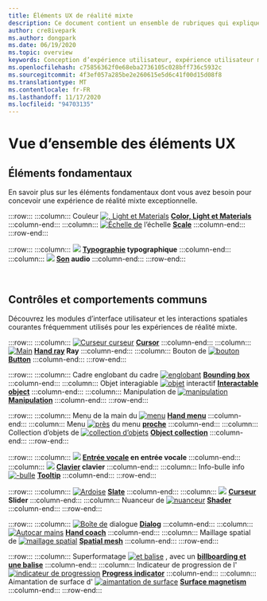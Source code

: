 ```yaml
---
title: Éléments UX de réalité mixte
description: Ce document contient un ensemble de rubriques qui expliquent comment concevoir des appareils de réalité mixte.
author: cre8ivepark
ms.author: dongpark
ms.date: 06/19/2020
ms.topic: overview
keywords: Conception d’expérience utilisateur, expérience utilisateur mixte de réalité, expérience utilisateur, modèles d’application, contrôles, style, HoloLens, interaction, interaction spatiale, interface utilisateur spatiale, éléments UX, comportements, blocs de construction, typographie, couleur, casque de réalité mixte, casque de réalité mixte, casque de réalité virtuelle, HoloLens, MRTK, boîte à outils de réalité mixte
ms.openlocfilehash: c75856362f0e68eba2736105c028bff736c5932c
ms.sourcegitcommit: 4f3ef057a285be2e260615e5d6c41f00d15d08f8
ms.translationtype: MT
ms.contentlocale: fr-FR
ms.lasthandoff: 11/17/2020
ms.locfileid: "94703135"
---
```

# <a name="ux-elements-overview"></a>Vue d’ensemble des éléments UX
## <a name="foundational-elements"></a>Éléments fondamentaux
En savoir plus sur les éléments fondamentaux dont vous avez besoin pour concevoir une expérience de réalité mixte exceptionnelle.

:::row:::
    :::column:::
       Couleur [ ![ , Light et Materials](images/640px-fragments.png)](color-light-and-materials.md) **[Color, Light et Materials](color-light-and-materials.md)**
    :::column-end:::
    :::column:::
       [ ![ Échelle de](images/volvo-cars-microsoft-hololens-experience01-640px.png)](scale.md) l’échelle **[Scale](scale.md)**
    :::column-end:::
:::row-end:::

:::row:::
    :::column:::
       [ ![](images/typography-cover.png)](typography.md) **[Typographie](typography.md) typographique**
    :::column-end:::
    :::column:::
       [ ![](images/spatialaudio.png)](spatial-sound-design.md) **[Son](spatial-sound-design.md) audio**
    :::column-end:::
:::row-end:::

<br>

## <a name="common-controls-and-behaviors"></a>Contrôles et comportements communs
Découvrez les modules d’interface utilisateur et les interactions spatiales courantes fréquemment utilisés pour les expériences de réalité mixte.

:::row:::
    :::column:::
       [ ![ Curseur curseur](images/UX_Hero_Cursor.jpg)](cursors.md) **[Cursor](cursors.md)**
    :::column-end:::
    :::column:::
       [ ![ Main](images/UX_Hero_HandRay.jpg)](point-and-commit.md) **[Hand ray](point-and-commit.md) Ray**
    :::column-end:::
    :::column:::
       Bouton de [ ![ bouton](images/UX_Hero_Button.jpg)](button.md) **[Button](button.md)**
    :::column-end:::
:::row-end:::

:::row:::
    :::column:::
       Cadre englobant du cadre [ ![ englobant](images/UX_Hero_BoundingBox.jpg)](app-bar-and-bounding-box.md) **[Bounding box](app-bar-and-bounding-box.md)**
    :::column-end:::
    :::column:::
       Objet interagiable [ ![ objet](images/UX_Hero_Interactable.jpg)](interactable-object.md) interactif **[Interactable object](interactable-object.md)**
    :::column-end:::
    :::column:::
       Manipulation de [ ![ manipulation](images/UX_Hero_Manipulation.jpg)](direct-manipulation.md) **[Manipulation](direct-manipulation.md)**
    :::column-end:::
:::row-end:::

:::row:::
    :::column:::
       Menu de la main du [ ![ menu](images/UX_Hero_HandMenu.jpg)](hand-menu.md) **[Hand menu](hand-menu.md)**
    :::column-end:::
    :::column:::
       Menu [ ![ près](images/UX_Hero_NearMenu.jpg)](near-menu.md) du menu **[proche](near-menu.md)**
    :::column-end:::
    :::column:::
       Collection d’objets de [ ![ collection d’objets](images/UX_Hero_ObjectCollection.jpg)](object-collection.md) **[Object collection](object-collection.md)**
    :::column-end:::
:::row-end:::

:::row:::
    :::column:::
       [ ![](images/UX_Hero_VoiceCommand.jpg)](voice-input.md) **[Entrée vocale](voice-input.md) en entrée vocale**
    :::column-end:::
    :::column:::
       [ ![](images/UX_Hero_Keyboard.jpg)](keyboard.md) **[Clavier](keyboard.md) clavier**
    :::column-end:::
    :::column:::
       Info-bulle info [ ![ -bulle](images/UX_Hero_Tooltip.jpg)](tooltip.md) **[Tooltip](tooltip.md)**
    :::column-end:::
:::row-end:::

:::row:::
    :::column:::
       [ ![ Ardoise](images/UX_Hero_Slate.jpg)](slate.md) **[Slate](slate.md)**
    :::column-end:::
    :::column:::
       [ ![](images/UX_Hero_Slider.jpg)](slider.md) **[Curseur](slider.md) Slider**
    :::column-end:::
    :::column:::
        Nuanceur de [ ![ nuanceur](images/UX_Hero_StandardShader.jpg)](shader.md) **[Shader](shader.md)**
    :::column-end:::
:::row-end:::

:::row:::
    :::column:::
       [ ![ Boîte de](images/MRTK_UX_Dialog.jpg)](dialog-ui.md) dialogue **[Dialog](dialog-ui.md)**
    :::column-end:::
    :::column:::
       [ ![ Autocar mains](images/HandCoach/MRTK_handCoach.jpg)](hand-coach.md) **[Hand coach](hand-coach.md)**
    :::column-end:::
    :::column:::
       Maillage spatial de [ ![ maillage spatial](images/MRTK_PulseShader_SpatialMesh.gif)](spatial-mesh-ux.md) **[Spatial mesh](spatial-mesh-ux.md)**
    :::column-end:::
:::row-end:::

:::row:::
    :::column:::
        Superformatage [ ![ et balise](images/MRTK_TagAlong.gif)](billboarding-and-tag-along.md) , avec un **[billboarding et une balise](billboarding-and-tag-along.md)**
    :::column-end:::
    :::column:::
       Indicateur de progression de l' [ ![ indicateur de progression](images/MRTK_ProgressIndicator.gif)](progress.md) **[Progress indicator](progress.md)**
    :::column-end:::
    :::column:::
       Aimantation de surface d' [ ![ aimantation de surface](images/MRTK_SurfaceMagnetism.gif)](surface-magnetism.md) **[Surface magnetism](surface-magnetism.md)**
    :::column-end:::
:::row-end:::

<br>
